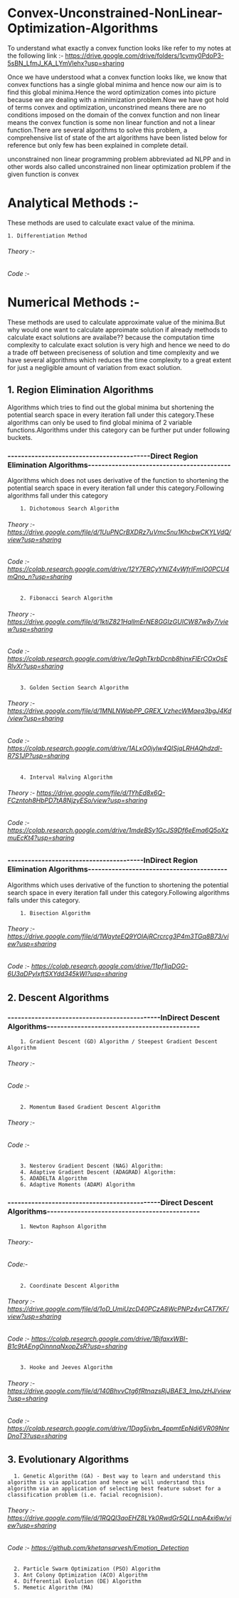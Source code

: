 # Convex-Unconstrained-NonLinear-Optimization-Algorithms
To understand what exactly a convex function looks like refer to my notes at the following link :- https://drive.google.com/drive/folders/1cvmy0PdoP3-5sBN_LfmJ_KA_LYmVlehx?usp=sharing

Once we have understood what a convex function looks like, we know that convex functions has a single global minima and hence now our aim is to find this global minima.Hence the word optimization comes into picture because we are dealing with a minimization problem.Now we have got hold of terms convex and optimization, unconstrined means there are no conditions imposed on the domain of the convex function and non linear means the convex function is some non linear function and not a linear function.There are several algorithms to solve this problem, a comprehensive list of state of the art algorithms have been listed below for reference but only few has been explained in complete detail.

unconstrained non linear programming problem abbreviated ad NLPP and in other words also called unconstrained non linear optimization problem if the given function is convex  

#   Analytical Methods :- 
These methods are used to calculate exact value of the minima.

    1. Differentiation Method
######           Theory :-
######           Code :-

#   Numerical Methods :-
These methods are used to calculate approximate value of the minima.But why would one want to calculate approimate solution if already methods to calculate exact solutions are availabe?? because the computation time complexity to calculate exact solution is very high and hence we need to do a trade off between preciseness of solution and time complexity and we have several algorithms which reduces the time complexity to a great extent for just a negligible amount of variation from exact solution.

##       1. Region Elimination Algorithms
Algorithms which tries to find out the global minima but shortening the potential search space in every iteration fall under this category.These algorithms can only be used to find global minima of 2 variable functions.Algorithms under this category can be further put under following buckets.

###      ------------------------------------------Direct Region Elimination Algorithms------------------------------------------
Algorithms which does not uses derivative of the function to shortening the potential search space in every iteration fall under this category.Following algorithms fall under this category

        1. Dichotomous Search Algorithm
######           Theory :- https://drive.google.com/file/d/1UuPNCrBXDRz7uVmc5nu1KhcbwCKYLVdQ/view?usp=sharing
######           Code :- https://colab.research.google.com/drive/12Y7ERCyYNIZ4vWfrIFmIO0PCU4mQno_n?usp=sharing
            
        2. Fibonacci Search Algorithm
######            Theory :- https://drive.google.com/file/d/1ktiZ821HqllmErNE8GGIzGUICW87w8y7/view?usp=sharing
######            Code :- https://colab.research.google.com/drive/1eQghTkrbDcnb8hjnxFlErCOxOsERlvXr?usp=sharing
            
        3. Golden Section Search Algorithm
######            Theory :- https://drive.google.com/file/d/1MNLNWqbPP_GREX_VzhecWMaeq3bgJ4Kd/view?usp=sharing
######            Code :- https://colab.research.google.com/drive/1ALxO0jylw4QISjqLRHAQhdzdl-R7S1JP?usp=sharing
            
        4. Interval Halving Algorithm
######            Theory :- https://drive.google.com/file/d/1YhEd8x6Q-FCzntoh8HbPD7tA8NjzyESo/view?usp=sharing
######            Code :- https://colab.research.google.com/drive/1mdeBSy1GcJS9Df6eEma6Q5oXzmuEcKt4?usp=sharing

###      ----------------------------------------InDirect Region Elimination Algorithms-----------------------------------------
Algorithms which uses derivative of the function to shortening the potential search space in every iteration fall under this category.Following algorithms falls under this category.

        1. Bisection Algorithm
######            Theory :- https://drive.google.com/file/d/1WqyteEQ9YOlAjRCrcrcg3P4m3TGq8B73/view?usp=sharing
######            Code :- https://colab.research.google.com/drive/11pf1iqDGG-6U3aDPylxftSXYdd345kWl?usp=sharing

##    2. Descent Algorithms

###      ---------------------------------------------InDirect Descent Algorithms---------------------------------------------
        1. Gradient Descent (GD) Algorithm / Steepest Gradient Descent Algorithm
######            Theory :-
######            Code :-
            
        2. Momentum Based Gradient Descent Algorithm
######            Theory :-
######            Code :-
            
        3. Nesterov Gradient Descent (NAG) Algorithm:
        4. Adaptive Gradient Descent (ADAGRAD) Algorithm:
        5. ADADELTA Algorithm
        6. Adaptive Moments (ADAM) Algorithm

###      ---------------------------------------------Direct Descent Algorithms---------------------------------------------
        1. Newton Raphson Algorithm
######            Theory:-
######            Code:-

        2. Coordinate Descent Algorithm
######            Theory :- https://drive.google.com/file/d/1oD_UmiUzcD40PCzA8WcPNPz4vrCAT7KF/view?usp=sharing
######            Code :- https://colab.research.google.com/drive/1BjfaxxWBI-B1c9tAEngOinnnqNxopZsR?usp=sharing

        3. Hooke and Jeeves Algorithm
######            Theory :- https://drive.google.com/file/d/140BhvvCtg6fRtnqzsRjJBAE3_ImpJzHJ/view?usp=sharing
######            Code :- https://colab.research.google.com/drive/1Dqg5jvbn_4ppmtEpNdi6VR09NnrDnoT3?usp=sharing     

##    3. Evolutionary Algorithms

      1. Genetic Algorithm (GA) - Best way to learn and understand this algorithm is via application and hence we will understand this algorithm via an application of selecting best feature subset for a classification problem (i.e. facial recognision).

###### Theory :- https://drive.google.com/file/d/1RQQl3aoEHZ8LYk0RwdGr5QLLnpA4xi6w/view?usp=sharing
###### Code :- https://github.com/khetansarvesh/Emotion_Detection
      2. Particle Swarm Optimization (PSO) Algorithm
      3. Ant Colony Optimization (ACO) Algorithm
      4. Differential Evolution (DE) Algorithm
      5. Memetic Algorithm (MA)  

